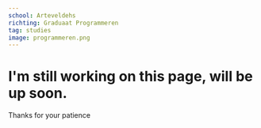 ```yaml
---
school: Arteveldehs
richting: Graduaat Programmeren
tag: studies
image: programmeren.png
---
```


# I'm still working on this page, will be up soon.
Thanks for your patience 